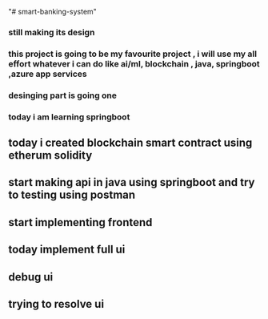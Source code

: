 "# smart-banking-system" 
### still making its design
### this project is going to be my favourite project , i will use my all effort  whatever i can do like ai/ml, blockchain , java,  springboot ,azure app services
### desinging part is going one
### today i am learning springboot

## today i created blockchain smart contract using etherum solidity
## start making api in java using springboot and try to testing using postman
## start implementing frontend
## today implement full ui
## debug ui
## trying to resolve ui
